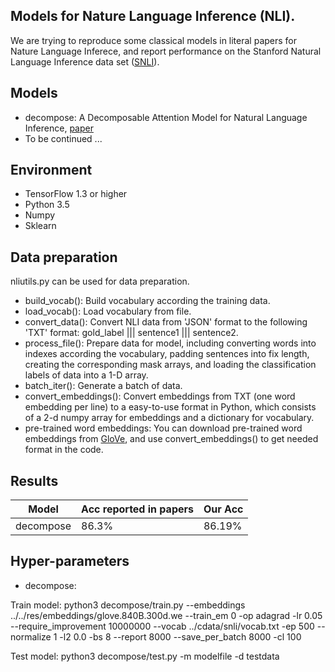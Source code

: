 ## Models for Nature Language Inference (NLI).

We are trying to reproduce some classical models in literal papers for Nature Language Inferece, and report performance on the Stanford Natural Language Inference data set ([SNLI](https://nlp.stanford.edu/projects/snli/)). 

## Models
- decompose: A Decomposable Attention Model for Natural Language Inference, [paper](http://www.aclweb.org/anthology/D16-1244)
- To be continued ...

## Environment
- TensorFlow 1.3 or higher
- Python 3.5
- Numpy
- Sklearn

## Data preparation
nliutils.py can be used for data preparation.
- build_vocab(): Build vocabulary according the training data.
- load_vocab(): Load vocabulary from file.
- convert_data(): Convert NLI data from 'JSON' format to the following 'TXT' format: gold_label ||| sentence1 ||| sentence2.
- process_file(): Prepare data for model, including converting words into indexes according the vocabulary, padding sentences into fix length, creating the corresponding mask arrays, and loading the classification labels of data into a 1-D array.
- batch_iter(): Generate a batch of data.
- convert_embeddings(): Convert embeddings from TXT (one word embedding per line) to a easy-to-use format in Python, which consists of a 2-d numpy array for embeddings and a dictionary for vocabulary.
- pre-trained word embeddings: You can download pre-trained word embeddings from [GloVe](https://nlp.stanford.edu/projects/glove/), and use convert_embeddings() to get needed format in the code.

## Results
Model          | Acc reported in papers  | Our Acc
------------   | -------------           | -------------
decompose      | 86.3%                   | 86.19%


## Hyper-parameters
- decompose: 

Train model: python3 decompose/train.py --embeddings ../../res/embeddings/glove.840B.300d.we --train_em 0 -op adagrad -lr 0.05 --require_improvement 10000000 --vocab ../cdata/snli/vocab.txt -ep 500 --normalize 1 -l2 0.0 -bs 8 --report 8000 --save_per_batch 8000 -cl 100

Test model: python3 decompose/test.py -m modelfile -d testdata

